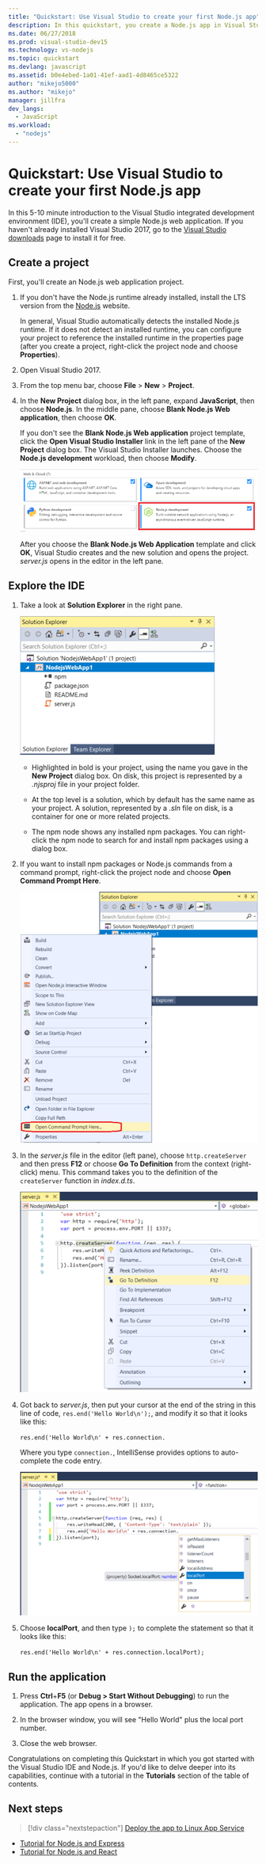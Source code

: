 ```yaml
---
title: "Quickstart: Use Visual Studio to create your first Node.js app"
description: In this quickstart, you create a Node.js app in Visual Studio
ms.date: 06/27/2018
ms.prod: visual-studio-dev15
ms.technology: vs-nodejs
ms.topic: quickstart
ms.devlang: javascript
ms.assetid: b0e4ebed-1a01-41ef-aad1-4d8465ce5322
author: "mikejo5000"
ms.author: "mikejo"
manager: jillfra
dev_langs:
  - JavaScript
ms.workload:
  - "nodejs"
---
```

# Quickstart: Use Visual Studio to create your first Node.js app

In this 5-10 minute introduction to the Visual Studio integrated development environment (IDE), you'll create a simple Node.js web application. If you haven't already installed Visual Studio 2017, go to the [Visual Studio downloads](https://visualstudio.microsoft.com/downloads/?utm_medium=microsoft&utm_source=docs.microsoft.com&utm_campaign=button+cta&utm_content=download+vs2017) page to install it for free.

## Create a project

First, you'll create an Node.js web application project.

1. If you don't have the Node.js runtime already installed, install the LTS version from the [Node.js](https://nodejs.org/en/download/) website.

    In general, Visual Studio automatically detects the installed Node.js runtime. If it does not detect an installed runtime, you can configure your project to reference the installed runtime in the properties page (after you create a project, right-click the project node and choose **Properties**).

1. Open Visual Studio 2017.

1. From the top menu bar, choose **File** > **New** > **Project**.

1. In the **New Project** dialog box, in the left pane, expand **JavaScript**, then choose **Node.js**. In the middle pane, choose **Blank Node.js Web application**, then choose **OK**.

     If you don't see the **Blank Node.js Web application** project template, click the **Open Visual Studio Installer** link in the left pane of the **New Project** dialog box. The Visual Studio Installer launches. Choose the **Node.js development** workload, then choose **Modify**.

     ![Node.js workload in VS Installer](../ide/media/quickstart-nodejs-workload.png)

    After you choose the **Blank Node.js Web Application** template and click **OK**, Visual Studio creates and the new solution and opens the project. *server.js* opens in the editor in the left pane.

## Explore the IDE

1. Take a look at **Solution Explorer** in the right pane.

   ![Solution Explorer](../ide/media/quickstart-nodejs-solution-explorer.png)

   - Highlighted in bold is your project, using the name you gave in the **New Project** dialog box. On disk, this project is represented by a *.njsproj* file in your project folder.

   - At the top level is a solution, which by default has the same name as your project. A solution, represented by a *.sln* file on disk, is a container for one or more related projects.

   - The npm node shows any installed npm packages. You can right-click the npm node to search for and install npm packages using a dialog box.

1. If you want to install npm packages or Node.js commands from a command prompt, right-click the project node and choose **Open Command Prompt Here**.

   ![Node.js command prompt](../ide/media/quickstart-nodejs-command-prompt.png)

1. In the *server.js* file in the editor (left pane), choose `http.createServer` and then press **F12** or choose **Go To Definition** from the context (right-click) menu. This command takes you to the definition of the `createServer` function in *index.d.ts*.

   ![Go To Definition context menu](../ide/media/quickstart-nodejs-gotodefinition.png)

1. Got back to *server.js*, then put your cursor at the end of the string in this line of code, `res.end('Hello World\n');`, and modify it so that it looks like this:

    `res.end('Hello World\n' + res.connection.`

    Where you type `connection.`, IntelliSense provides options to auto-complete the code entry.

   ![IntelliSense auto-complete](../ide/media/quickstart-nodejs-intellisense.png)

1. Choose **localPort**, and then type `);` to complete the statement so that it looks like this:

    `res.end('Hello World\n' + res.connection.localPort);`

## Run the application

1. Press **Ctrl**+**F5** (or **Debug > Start Without Debugging**) to run the application. The app opens in a browser.

1. In the browser window, you will see "Hello World" plus the local port number.

1. Close the web browser.

Congratulations on completing this Quickstart in which you got started with the Visual Studio IDE and Node.js. If you'd like to delve deeper into its capabilities, continue with a tutorial in the **Tutorials** section of the table of contents.

## Next steps

> [!div class="nextstepaction"]
> [Deploy the app to Linux App Service](../javascript/publish-nodejs-app-azure.md)

- [Tutorial for Node.js and Express](../javascript/tutorial-nodejs.md)
- [Tutorial for Node.js and React](../javascript/tutorial-nodejs-with-react-and-jsx.md)